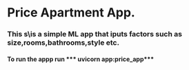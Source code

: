 # Price Apartment App.

### This s\is a simple ML app that iputs factors such as  size,rooms,bathrooms,style etc.

#### To run the appp run *** uvicorn app:price_app***

